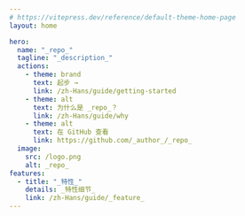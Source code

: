 ```yaml
---
# https://vitepress.dev/reference/default-theme-home-page
layout: home

hero:
  name: "_repo_"
  tagline: "_description_"
  actions:
    - theme: brand
      text: 起步 →
      link: /zh-Hans/guide/getting-started
    - theme: alt
      text: 为什么是 _repo_？
      link: /zh-Hans/guide/why
    - theme: alt
      text: 在 GitHub 查看
      link: https://github.com/_author_/_repo_
  image:
    src: /logo.png
    alt: _repo_
features:
  - title: "_特性_"
    details: _特性细节_
    link: /zh-Hans/guide/_feature_
---
```

